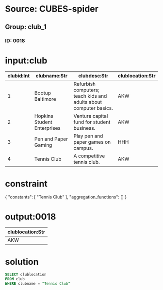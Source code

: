 # Source: CUBES-spider
## Group: club_1
### ID: 0018

# input:club

| clubid:Int | clubname:Str | clubdesc:Str | clublocation:Str |
|---|---|---|---|
| 1 | Bootup Baltimore | Refurbish computers; teach kids and adults about computer basics. | AKW |
| 2 | Hopkins Student Enterprises | Venture capital fund for student business. | AKW |
| 3 | Pen and Paper Gaming | Play pen and paper games on campus. | HHH |
| 4 | Tennis Club | A competitive tennis club. | AKW |

# constraint

{
  "constants": [
    "Tennis Club"
  ],
  "aggregation_functions": []
}

# output:0018

| clublocation:Str |
|---|
| AKW |

# solution

```sql
SELECT clublocation
FROM club
WHERE clubname = "Tennis Club"
```
